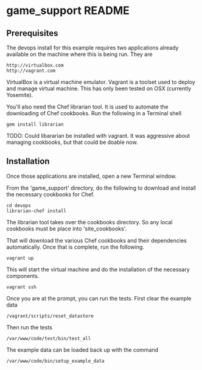 game\_support README
====================

Prerequisites
--------------------
The devops install for this example requires two applications already
available on the machine where this is being run. They are

    http://virtualbox.com
    http://vagrant.com

VirtualBox is a virtual machine emulator. Vagrant is a toolset used
to deploy and manage virtual machine. This has only been tested on
OSX (currently Yosemite).

You'll also need the Chef librarian tool. It is used to automate the
downloading of Chef cookbooks. Run the following in a Terminal shell

    gem install librarian

TODO: Could libararian be installed with vagrant. It was aggressive
about managing cookbooks, but that could be doable now.

Installation
--------------------
Once those applications are installed, open a new Terminal window.

From the 'game\_support' directory, do the following to download and
install the necessary cookbooks for Chef.

    cd devops
    librarian-chef install

The librarian tool takes over the cookbooks directory. So any local
cookbooks must be place into 'site\_cookbooks'.

That will download the various Chef cookbooks and their dependencies
automatically. Once that is complete, run the following.

    vagrant up 

This will start the virtual machine and do the installation of the
necessary components.

    vagrant ssh

Once you are at the prompt, you can run the tests. First clear the
example data

    /vagrant/scripts/reset_datastore

Then run the tests

    /var/www/code/test/bin/test_all

The example data can be loaded back up with the command

    /var/www/code/bin/setup_example_data
